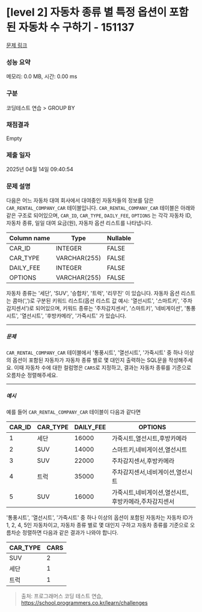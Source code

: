 # [level 2] 자동차 종류 별 특정 옵션이 포함된 자동차 수 구하기 - 151137 

[문제 링크](https://school.programmers.co.kr/learn/courses/30/lessons/151137) 

### 성능 요약

메모리: 0.0 MB, 시간: 0.00 ms

### 구분

코딩테스트 연습 > GROUP BY

### 채점결과

Empty

### 제출 일자

2025년 04월 14일 09:40:54

### 문제 설명

<p>다음은 어느 자동차 대여 회사에서 대여중인 자동차들의 정보를 담은 <code>CAR_RENTAL_COMPANY_CAR</code> 테이블입니다. <code>CAR_RENTAL_COMPANY_CAR</code> 테이블은 아래와 같은 구조로 되어있으며, <code>CAR_ID</code>, <code>CAR_TYPE</code>, <code>DAILY_FEE</code>, <code>OPTIONS</code> 는 각각 자동차 ID, 자동차 종류, 일일 대여 요금(원), 자동차 옵션 리스트를 나타냅니다.</p>
<table class="table">
        <thead><tr>
<th>Column name</th>
<th>Type</th>
<th>Nullable</th>
</tr>
</thead>
        <tbody><tr>
<td>CAR_ID</td>
<td>INTEGER</td>
<td>FALSE</td>
</tr>
<tr>
<td>CAR_TYPE</td>
<td>VARCHAR(255)</td>
<td>FALSE</td>
</tr>
<tr>
<td>DAILY_FEE</td>
<td>INTEGER</td>
<td>FALSE</td>
</tr>
<tr>
<td>OPTIONS</td>
<td>VARCHAR(255)</td>
<td>FALSE</td>
</tr>
</tbody>
      </table>
<p>자동차 종류는 '세단', 'SUV', '승합차', '트럭', '리무진' 이 있습니다. 자동차 옵션 리스트는 콤마(',')로 구분된 키워드 리스트(옵션 리스트 값 예시: '열선시트', '스마트키', '주차감지센서')로 되어있으며, 키워드 종류는 '주차감지센서', '스마트키', '네비게이션', '통풍시트', '열선시트', '후방카메라', '가죽시트' 가 있습니다.</p>

<hr>

<h5>문제</h5>

<p><code>CAR_RENTAL_COMPANY_CAR</code> 테이블에서 '통풍시트', '열선시트', '가죽시트' 중 하나 이상의 옵션이 포함된 자동차가 자동차 종류 별로 몇 대인지 출력하는 SQL문을 작성해주세요. 이때 자동차 수에 대한 컬럼명은 <code>CARS</code>로 지정하고, 결과는 자동차 종류를 기준으로 오름차순 정렬해주세요.</p>

<hr>

<h5>예시</h5>

<p>예를 들어 <code>CAR_RENTAL_COMPANY_CAR</code> 테이블이 다음과 같다면</p>
<table class="table">
        <thead><tr>
<th>CAR_ID</th>
<th>CAR_TYPE</th>
<th>DAILY_FEE</th>
<th>OPTIONS</th>
</tr>
</thead>
        <tbody><tr>
<td>1</td>
<td>세단</td>
<td>16000</td>
<td>가죽시트,열선시트,후방카메라</td>
</tr>
<tr>
<td>2</td>
<td>SUV</td>
<td>14000</td>
<td>스마트키,네비게이션,열선시트</td>
</tr>
<tr>
<td>3</td>
<td>SUV</td>
<td>22000</td>
<td>주차감지센서,후방카메라</td>
</tr>
<tr>
<td>4</td>
<td>트럭</td>
<td>35000</td>
<td>주차감지센서,네비게이션,열선시트</td>
</tr>
<tr>
<td>5</td>
<td>SUV</td>
<td>16000</td>
<td>가죽시트,네비게이션,열선시트,후방카메라,주차감지센서</td>
</tr>
</tbody>
      </table>
<p>'통풍시트', '열선시트', '가죽시트' 중 하나 이상의 옵션이 포함된 자동차는 자동차 ID가 1, 2, 4, 5인 자동차이고, 자동차 종류 별로 몇 대인지 구하고 자동차 종류를 기준으로 오름차순 정렬하면 다음과 같은 결과가 나와야 합니다.</p>
<table class="table">
        <thead><tr>
<th>CAR_TYPE</th>
<th>CARS</th>
</tr>
</thead>
        <tbody><tr>
<td>SUV</td>
<td>2</td>
</tr>
<tr>
<td>세단</td>
<td>1</td>
</tr>
<tr>
<td>트럭</td>
<td>1</td>
</tr>
</tbody>
      </table>

> 출처: 프로그래머스 코딩 테스트 연습, https://school.programmers.co.kr/learn/challenges